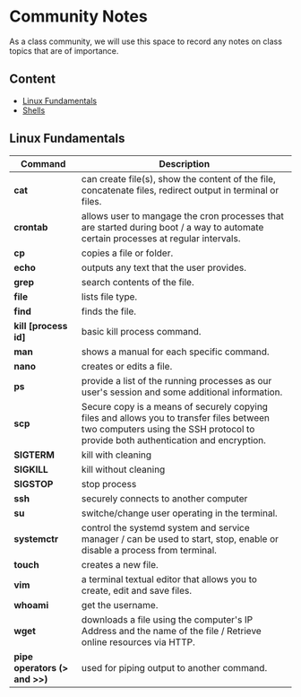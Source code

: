 # Community Notes

As a class community, we will use this space to record any notes on class topics that are of importance.

## Content

* [Linux Fundamentals](#linux-fundamentals)
* [Shells](#shells)

## Linux Fundamentals

|Command |Description|
|--------|-----------|
|**cat** | can create file(s), show the content of the file, concatenate files, redirect output in terminal or files.|
|**crontab** | allows user to mangage the cron processes that are started during boot / a way to automate certain processes at regular intervals.|
|**cp**  | copies a file or folder.       |
|**echo**| outputs any text that the user provides. |
|**grep**|  search contents of the file.  |
|**file**| lists file type. |
|**find** | finds the file. |
|**kill [process id]**| basic kill process command. |
|**man** | shows a manual for each specific command. |
|**nano**| creates or edits a file. |
|**ps**  | provide a list of the running processes as our user's session and some additional information. |
|**scp** | Secure copy is a means of securely copying files and allows you to transfer files between two computers using the SSH protocol to provide both authentication and encryption. |
|**SIGTERM** | kill with cleaning |
|**SIGKILL** | kill without cleaning |
|**SIGSTOP** | stop process |
|**ssh** | securely connects to another computer |
|**su**  | switche/change user operating in the terminal. |
|**systemctr** | control the systemd system and service manager / can be used to start, stop, enable or disable a process from terminal. |
|**touch** | creates a new file. |
|**vim** | a terminal textual editor that allows you to create, edit and save files. |
|**whoami**| get the username. |
|**wget** | downloads a file using the computer's IP Address and the name of the file / Retrieve online resources via HTTP.|
|**pipe operators (> and >>)** | used for piping output to another command. |
